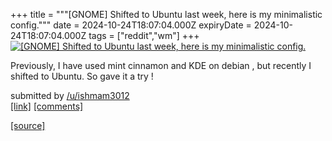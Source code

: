 +++
title = """[GNOME] Shifted to Ubuntu last week, here is my minimalistic config."""
date = 2024-10-24T18:07:04.000Z
expiryDate = 2024-10-24T18:07:04.000Z
tags = ["reddit","wm"]
+++
[![[GNOME] Shifted to Ubuntu last week, here is my minimalistic config. ](https://preview.redd.it/mrwznjtcvqwd1.png?width=640&crop=smart&auto=webp&s=016f0d36a93ab332e0cc3725f7ef8ef6c022dc67 "[GNOME] Shifted to Ubuntu last week, here is my minimalistic config. ")](https://www.reddit.com/r/unixporn/comments/1gb95wz/gnome_shifted_to_ubuntu_last_week_here_is_my/)

Previously, I have used mint cinnamon and KDE on debian , but recently I shifted to Ubuntu. So gave it a try !

submitted by [/u/ishmam3012](https://www.reddit.com/user/ishmam3012)  
[\[link\]](https://i.redd.it/mrwznjtcvqwd1.png) [\[comments\]](https://www.reddit.com/r/unixporn/comments/1gb95wz/gnome_shifted_to_ubuntu_last_week_here_is_my/)

[[source]](https://www.reddit.com/r/unixporn/comments/1gb95wz/gnome_shifted_to_ubuntu_last_week_here_is_my/)
